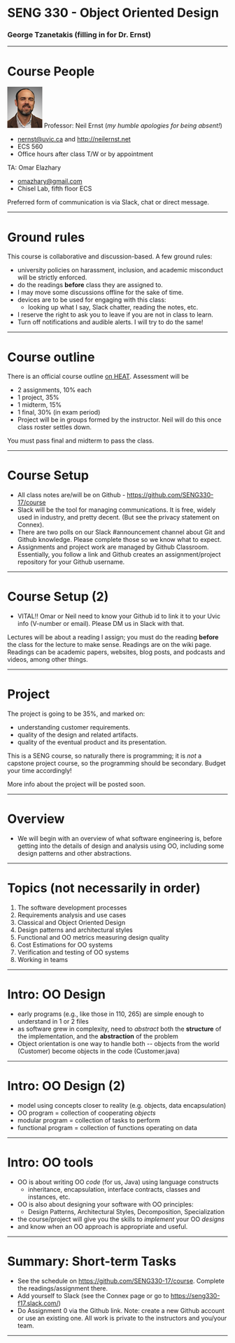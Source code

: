 # SENG 330 - Object Oriented Design
### George Tzanetakis (filling in for Dr. Ernst)
<!-- page_number: true -->
<!-- footer: (c) 2017 Neil Ernst  -->

---

# Course People
![neil](./neil-portrait.png) Professor: Neil Ernst 
(*my humble apologies for being absent!*)
* nernst@uvic.ca and http://neilernst.net 
* ECS 560
* Office hours after class T/W or by appointment

TA: Omar Elazhary
* omazhary@gmail.com
* Chisel Lab, fifth floor ECS

Preferred form of communication is via Slack, chat or direct message.

---


# Ground rules

This course is collaborative and discussion-based. A few ground rules:
* university policies on harassment, inclusion, and academic misconduct will be strictly enforced.
* do the readings **before** class they are assigned to.
* I may move some discussions offline for the sake of time.
* devices are to be used for engaging with this class: 
 	* looking up what I say, Slack chatter, reading the notes, etc. 
* I reserve the right to ask you to leave if you are not in class to learn.
* Turn off notifications and audible alerts. I will try to do the same!

---

# Course outline
There is an official course outline [on HEAT](https://heat.csc.uvic.ca/coview/outline/2017/Fall/SENG/330). Assessment will be 
* 2 assignments, 10% each
* 1 project, 35%
* 1 midterm, 15%
* 1 final, 30% (in exam period)
* Project will be in groups formed by the instructor. Neil will do this once class roster settles down.

You must pass final and midterm to pass the class.

---
# Course Setup

* All class notes are/will be on Github - https://github.com/SENG330-17/course 
* Slack will be the tool for managing communications. It is free, widely used in industry, and pretty decent. (But see the privacy statement on Connex).
* There are two polls on our Slack #announcement channel about Git and Github knowledge. Please complete those so we know what to expect.
* Assignments and project work are managed by Github Classroom. Essentially, you follow a link and Github creates an assignment/project repository for your Github username.

---
# Course Setup (2)
* VITAL!! Omar or Neil need to know your Github id to link it to your Uvic info (V-number or email). Please DM us in Slack with that.

Lectures will be about a reading I assign; you must do the reading **before** the class for the lecture to make sense. Readings are on the wiki page. Readings can be academic papers, websites, blog posts, and podcasts and videos, among other things.

---

# Project
The project is going to be 35%, and marked on:
* understanding customer requirements.
* quality of the design and related artifacts.
* quality of the eventual product and its presentation.

This is a SENG course, so naturally there is programming; it is *not* a capstone project course, so the programming should be secondary. Budget your time accordingly!

More info about the project will be posted soon.


---

# Overview
* We will begin with an overview of what software engineering is, before getting into the details of design and analysis using OO, including some design patterns and other abstractions.

---
# Topics (not necessarily in order)
1. The software development processes
2. Requirements analysis and use cases
3. Classical and Object Oriented Design
4. Design patterns and architectural styles
5. Functional and OO metrics measuring design quality
6. Cost Estimations for OO systems
7. Verification and testing of OO systems
8. Working in teams

--- 

# Intro: OO Design
* early programs (e.g., like those in 110, 265) are simple enough to understand in 1 or 2 files
* as software grew in complexity, need to *abstract* both the **structure** of the implementation, and the **abstraction** of the problem
* Object orientation is one way to handle both -- objects from the world (Customer) become objects in the code (Customer.java)

---

# Intro: OO Design (2)
* model using concepts closer to reality (e.g. objects, data encapsulation)
* OO program = collection of cooperating *objects*
* modular program = collection of tasks to perform
* functional program = collection of functions operating on data
---

# Intro: OO tools
* OO is about writing OO *code* (for us, Java) using language constructs 
	* inheritance, encapsulation, interface contracts, classes and instances, etc.
* OO is also about designing your software with OO principles:
	 * Design Patterns, Architectural Styles, Decomposition,  Specialization
* the course/project will give you the skills to *implement* your OO *designs*
* and know when an OO approach is appropriate and useful.
---

# Summary: Short-term Tasks
* See the schedule on https://github.com/SENG330-17/course. Complete the readings/assignment there.
* Add yourself to Slack (see the Connex page or go to https://seng330-f17.slack.com/)
* Do Assignment 0 via the Github link. Note: create a new Github account or use an existing one. All work is private to the instructors and you/your team.
---
